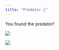 ```yaml
---
title: "Predator 🦁"
---
```


You found the predator! 

![](https://img.shields.io/static/v1?label=CLUE:&message=CAMOT&color=9fc&style=for-the-badge)

![](/images/predator.png)
